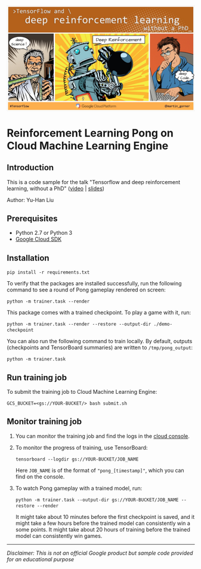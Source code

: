 ![flyer](images/flyer_rl.jpg)
# Reinforcement Learning Pong on Cloud Machine Learning Engine

## Introduction

This is a code sample for the talk "Tensorflow and deep reinforcement learning, without a PhD" ([video](https://youtu.be/aRKOJHRbXeo) | [slides](https://goo.gl/CB8xNH))

Author: Yu-Han Liu

## Prerequisites

- Python 2.7 or Python 3
- [Google Cloud SDK](https://cloud.google.com/sdk/downloads#interactive)

## Installation

```
pip install -r requirements.txt
```

To verify that the packages are installed successfully, run the following command to see a round of Pong gameplay rendered on screen:

```
python -m trainer.task --render
```

This package comes with a trained checkpoint.  To play a game with it, run:

```
python -m trainer.task --render --restore --output-dir ./demo-checkpoint
```

You can also run the following command to train locally.
By default, outputs (checkpoints and TensorBoard summaries) are written to `/tmp/pong_output`:

```
python -m trainer.task
```

## Run training job

To submit the training job to Cloud Machine Learning Engine:

```
GCS_BUCKET=<gs://YOUR-BUCKET/> bash submit.sh
```


## Monitor training job

1. You can monitor the training job and find the logs in the [cloud console](https://console.cloud.google.com/mlengine/jobs).

1. To monitor the progress of training, use TensorBoard:

    ```
    tensorboard --logdir gs://YOUR-BUCKET/JOB_NAME
    ```

    Here `JOB_NAME` is of the format of `"pong_[timestamp]"`, which you can find on the console.

1. To watch Pong gameplay with a trained model, run:

    ```
    python -m trainer.task --output-dir gs://YOUR-BUCKET/JOB_NAME --restore --render
    ```

    It might take about 10 minutes before the first checkpoint is saved, and it might take a few hours before the trained model can consistently win a some points.  It might take about 20 hours of training before the trained model can consistently win games.

---
    
*Disclaimer: This is not an official Google product but sample code provided for an educational purpose*


